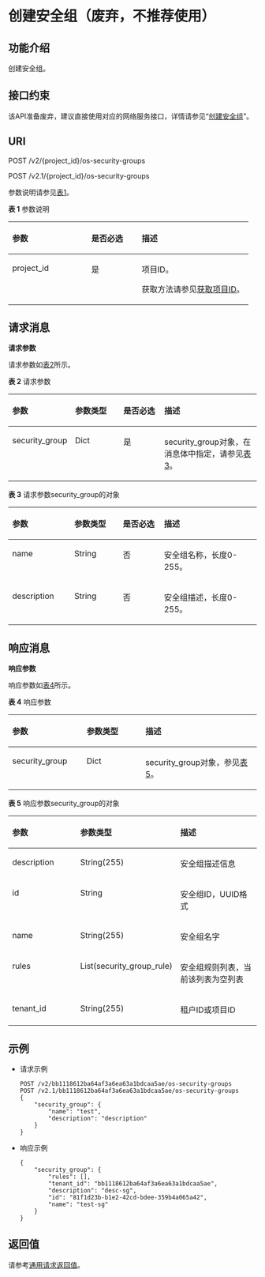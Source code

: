 # 创建安全组（废弃，不推荐使用）<a name="ZH-CN_TOPIC_0090187680"></a>

## 功能介绍<a name="zh-cn_topic_0057972662_section27950026"></a>

创建安全组。

## 接口约束<a name="zh-cn_topic_0057972662_section49359659"></a>

该API准备废弃，建议直接使用对应的网络服务接口，详情请参见“[创建安全组](https://support.huaweicloud.com/api-vpc/zh-cn_topic_0060595533.html)”。

## URI<a name="zh-cn_topic_0057972662_section50223649"></a>

POST /v2/\{project\_id\}/os-security-groups

POST /v2.1/\{project\_id\}/os-security-groups

参数说明请参见[表1](#zh-cn_topic_0057972662_table55945983)。

**表 1**  参数说明

<a name="zh-cn_topic_0057972662_table55945983"></a>
<table><thead align="left"><tr id="zh-cn_topic_0057972662_row11302482"><th class="cellrowborder" valign="top" width="33%" id="mcps1.2.4.1.1"><p id="p5187119"><a name="p5187119"></a><a name="p5187119"></a>参数</p>
</th>
<th class="cellrowborder" valign="top" width="21%" id="mcps1.2.4.1.2"><p id="p17503500"><a name="p17503500"></a><a name="p17503500"></a>是否必选</p>
</th>
<th class="cellrowborder" valign="top" width="46%" id="mcps1.2.4.1.3"><p id="p8497414"><a name="p8497414"></a><a name="p8497414"></a>描述</p>
</th>
</tr>
</thead>
<tbody><tr id="zh-cn_topic_0057972662_row49888896"><td class="cellrowborder" valign="top" width="33%" headers="mcps1.2.4.1.1 "><p id="zh-cn_topic_0057972662_p14468758"><a name="zh-cn_topic_0057972662_p14468758"></a><a name="zh-cn_topic_0057972662_p14468758"></a>project_id</p>
</td>
<td class="cellrowborder" valign="top" width="21%" headers="mcps1.2.4.1.2 "><p id="zh-cn_topic_0057972662_p31118786"><a name="zh-cn_topic_0057972662_p31118786"></a><a name="zh-cn_topic_0057972662_p31118786"></a>是</p>
</td>
<td class="cellrowborder" valign="top" width="46%" headers="mcps1.2.4.1.3 "><p id="p37593705"><a name="p37593705"></a><a name="p37593705"></a>项目ID。</p>
<p id="p1180512217438"><a name="p1180512217438"></a><a name="p1180512217438"></a>获取方法请参见<a href="获取项目ID.md">获取项目ID</a>。</p>
</td>
</tr>
</tbody>
</table>

## 请求消息<a name="zh-cn_topic_0057972662_section41583755"></a>

**请求参数**

请求参数如[表2](#zh-cn_topic_0057972662_table63943666)所示。

**表 2**  请求参数

<a name="zh-cn_topic_0057972662_table63943666"></a>
<table><thead align="left"><tr id="zh-cn_topic_0057972662_row46071449"><th class="cellrowborder" valign="top" width="25%" id="mcps1.2.5.1.1"><p id="zh-cn_topic_0058745339_p39560242204918"><a name="zh-cn_topic_0058745339_p39560242204918"></a><a name="zh-cn_topic_0058745339_p39560242204918"></a>参数</p>
</th>
<th class="cellrowborder" valign="top" width="19.55%" id="mcps1.2.5.1.2"><p id="zh-cn_topic_0058745339_p50263001204918"><a name="zh-cn_topic_0058745339_p50263001204918"></a><a name="zh-cn_topic_0058745339_p50263001204918"></a>参数类型</p>
</th>
<th class="cellrowborder" valign="top" width="16.54%" id="mcps1.2.5.1.3"><p id="zh-cn_topic_0058745339_p44771301204918"><a name="zh-cn_topic_0058745339_p44771301204918"></a><a name="zh-cn_topic_0058745339_p44771301204918"></a>是否必选</p>
</th>
<th class="cellrowborder" valign="top" width="38.91%" id="mcps1.2.5.1.4"><p id="zh-cn_topic_0058745339_p2596798204918"><a name="zh-cn_topic_0058745339_p2596798204918"></a><a name="zh-cn_topic_0058745339_p2596798204918"></a>描述</p>
</th>
</tr>
</thead>
<tbody><tr id="zh-cn_topic_0057972662_row10655236"><td class="cellrowborder" valign="top" width="25%" headers="mcps1.2.5.1.1 "><p id="zh-cn_topic_0057972662_p57767782"><a name="zh-cn_topic_0057972662_p57767782"></a><a name="zh-cn_topic_0057972662_p57767782"></a>security_group</p>
</td>
<td class="cellrowborder" valign="top" width="19.55%" headers="mcps1.2.5.1.2 "><p id="zh-cn_topic_0057972662_p48678752"><a name="zh-cn_topic_0057972662_p48678752"></a><a name="zh-cn_topic_0057972662_p48678752"></a>Dict</p>
</td>
<td class="cellrowborder" valign="top" width="16.54%" headers="mcps1.2.5.1.3 "><p id="zh-cn_topic_0057972662_p50664859"><a name="zh-cn_topic_0057972662_p50664859"></a><a name="zh-cn_topic_0057972662_p50664859"></a>是</p>
</td>
<td class="cellrowborder" valign="top" width="38.91%" headers="mcps1.2.5.1.4 "><p id="zh-cn_topic_0057972662_p10212927"><a name="zh-cn_topic_0057972662_p10212927"></a><a name="zh-cn_topic_0057972662_p10212927"></a>security_group对象，在消息体中指定，请参见<a href="#zh-cn_topic_0057972662_table21940722">表3</a>。</p>
</td>
</tr>
</tbody>
</table>

**表 3**  请求参数security\_group的对象

<a name="zh-cn_topic_0057972662_table21940722"></a>
<table><thead align="left"><tr id="zh-cn_topic_0057972662_row43216271"><th class="cellrowborder" valign="top" width="25%" id="mcps1.2.5.1.1"><p id="p1485183101118"><a name="p1485183101118"></a><a name="p1485183101118"></a>参数</p>
</th>
<th class="cellrowborder" valign="top" width="19.55%" id="mcps1.2.5.1.2"><p id="p18485336113"><a name="p18485336113"></a><a name="p18485336113"></a>参数类型</p>
</th>
<th class="cellrowborder" valign="top" width="16.54%" id="mcps1.2.5.1.3"><p id="p1748513319110"><a name="p1748513319110"></a><a name="p1748513319110"></a>是否必选</p>
</th>
<th class="cellrowborder" valign="top" width="38.91%" id="mcps1.2.5.1.4"><p id="p1648517315115"><a name="p1648517315115"></a><a name="p1648517315115"></a>描述</p>
</th>
</tr>
</thead>
<tbody><tr id="zh-cn_topic_0057972662_row57557412"><td class="cellrowborder" valign="top" width="25%" headers="mcps1.2.5.1.1 "><p id="zh-cn_topic_0057972662_p31638772"><a name="zh-cn_topic_0057972662_p31638772"></a><a name="zh-cn_topic_0057972662_p31638772"></a>name</p>
</td>
<td class="cellrowborder" valign="top" width="19.55%" headers="mcps1.2.5.1.2 "><p id="zh-cn_topic_0057972662_p415393471693"><a name="zh-cn_topic_0057972662_p415393471693"></a><a name="zh-cn_topic_0057972662_p415393471693"></a>String</p>
</td>
<td class="cellrowborder" valign="top" width="16.54%" headers="mcps1.2.5.1.3 "><p id="zh-cn_topic_0057972662_p14270750"><a name="zh-cn_topic_0057972662_p14270750"></a><a name="zh-cn_topic_0057972662_p14270750"></a>否</p>
</td>
<td class="cellrowborder" valign="top" width="38.91%" headers="mcps1.2.5.1.4 "><p id="zh-cn_topic_0057972662_p15080136"><a name="zh-cn_topic_0057972662_p15080136"></a><a name="zh-cn_topic_0057972662_p15080136"></a>安全组名称，长度0-255。</p>
</td>
</tr>
<tr id="zh-cn_topic_0057972662_row1503503"><td class="cellrowborder" valign="top" width="25%" headers="mcps1.2.5.1.1 "><p id="zh-cn_topic_0057972662_p54674917"><a name="zh-cn_topic_0057972662_p54674917"></a><a name="zh-cn_topic_0057972662_p54674917"></a>description</p>
</td>
<td class="cellrowborder" valign="top" width="19.55%" headers="mcps1.2.5.1.2 "><p id="zh-cn_topic_0057972662_p449516831693"><a name="zh-cn_topic_0057972662_p449516831693"></a><a name="zh-cn_topic_0057972662_p449516831693"></a>String</p>
</td>
<td class="cellrowborder" valign="top" width="16.54%" headers="mcps1.2.5.1.3 "><p id="zh-cn_topic_0057972662_p25253189"><a name="zh-cn_topic_0057972662_p25253189"></a><a name="zh-cn_topic_0057972662_p25253189"></a>否</p>
</td>
<td class="cellrowborder" valign="top" width="38.91%" headers="mcps1.2.5.1.4 "><p id="zh-cn_topic_0057972662_p32242465"><a name="zh-cn_topic_0057972662_p32242465"></a><a name="zh-cn_topic_0057972662_p32242465"></a>安全组描述，长度0-255。</p>
</td>
</tr>
</tbody>
</table>

## 响应消息<a name="zh-cn_topic_0057972662_section38709481"></a>

**响应参数**

响应参数如[表4](#zh-cn_topic_0057972662_table61502840)所示。

**表 4**  响应参数

<a name="zh-cn_topic_0057972662_table61502840"></a>
<table><thead align="left"><tr id="zh-cn_topic_0057972662_row45420240"><th class="cellrowborder" valign="top" width="29.95299529952995%" id="mcps1.2.4.1.1"><p id="p17521191015112"><a name="p17521191015112"></a><a name="p17521191015112"></a>参数</p>
</th>
<th class="cellrowborder" valign="top" width="23.65236523652365%" id="mcps1.2.4.1.2"><p id="p35211110111112"><a name="p35211110111112"></a><a name="p35211110111112"></a>参数类型</p>
</th>
<th class="cellrowborder" valign="top" width="46.39463946394639%" id="mcps1.2.4.1.3"><p id="p105377109114"><a name="p105377109114"></a><a name="p105377109114"></a>描述</p>
</th>
</tr>
</thead>
<tbody><tr id="zh-cn_topic_0057972662_row49282936"><td class="cellrowborder" valign="top" width="29.95299529952995%" headers="mcps1.2.4.1.1 "><p id="zh-cn_topic_0057972662_p32494840"><a name="zh-cn_topic_0057972662_p32494840"></a><a name="zh-cn_topic_0057972662_p32494840"></a>security_group</p>
</td>
<td class="cellrowborder" valign="top" width="23.65236523652365%" headers="mcps1.2.4.1.2 "><p id="zh-cn_topic_0057972662_p14836356"><a name="zh-cn_topic_0057972662_p14836356"></a><a name="zh-cn_topic_0057972662_p14836356"></a>Dict</p>
</td>
<td class="cellrowborder" valign="top" width="46.39463946394639%" headers="mcps1.2.4.1.3 "><p id="zh-cn_topic_0057972662_p33484259"><a name="zh-cn_topic_0057972662_p33484259"></a><a name="zh-cn_topic_0057972662_p33484259"></a>security_group对象，参见<a href="#zh-cn_topic_0057972662_table27870469">表5</a>。</p>
</td>
</tr>
</tbody>
</table>

**表 5**  响应参数security\_group的对象

<a name="zh-cn_topic_0057972662_table27870469"></a>
<table><thead align="left"><tr id="zh-cn_topic_0057972662_row21933905"><th class="cellrowborder" valign="top" width="30.023002300230022%" id="mcps1.2.4.1.1"><p id="p11189161310116"><a name="p11189161310116"></a><a name="p11189161310116"></a>参数</p>
</th>
<th class="cellrowborder" valign="top" width="30.023002300230022%" id="mcps1.2.4.1.2"><p id="p1118951313111"><a name="p1118951313111"></a><a name="p1118951313111"></a>参数类型</p>
</th>
<th class="cellrowborder" valign="top" width="39.953995399539956%" id="mcps1.2.4.1.3"><p id="p181891413161115"><a name="p181891413161115"></a><a name="p181891413161115"></a>描述</p>
</th>
</tr>
</thead>
<tbody><tr id="zh-cn_topic_0057972662_row36810105"><td class="cellrowborder" valign="top" width="30.023002300230022%" headers="mcps1.2.4.1.1 "><p id="zh-cn_topic_0057972662_p28828491"><a name="zh-cn_topic_0057972662_p28828491"></a><a name="zh-cn_topic_0057972662_p28828491"></a>description</p>
</td>
<td class="cellrowborder" valign="top" width="30.023002300230022%" headers="mcps1.2.4.1.2 "><p id="zh-cn_topic_0057972662_p6329693416937"><a name="zh-cn_topic_0057972662_p6329693416937"></a><a name="zh-cn_topic_0057972662_p6329693416937"></a>String(255)</p>
</td>
<td class="cellrowborder" valign="top" width="39.953995399539956%" headers="mcps1.2.4.1.3 "><p id="zh-cn_topic_0057972662_p24345054"><a name="zh-cn_topic_0057972662_p24345054"></a><a name="zh-cn_topic_0057972662_p24345054"></a>安全组描述信息</p>
</td>
</tr>
<tr id="zh-cn_topic_0057972662_row17778899"><td class="cellrowborder" valign="top" width="30.023002300230022%" headers="mcps1.2.4.1.1 "><p id="zh-cn_topic_0057972662_p30804749"><a name="zh-cn_topic_0057972662_p30804749"></a><a name="zh-cn_topic_0057972662_p30804749"></a>id</p>
</td>
<td class="cellrowborder" valign="top" width="30.023002300230022%" headers="mcps1.2.4.1.2 "><p id="zh-cn_topic_0057972662_p5717066816937"><a name="zh-cn_topic_0057972662_p5717066816937"></a><a name="zh-cn_topic_0057972662_p5717066816937"></a>String</p>
</td>
<td class="cellrowborder" valign="top" width="39.953995399539956%" headers="mcps1.2.4.1.3 "><p id="zh-cn_topic_0057972662_p35225966"><a name="zh-cn_topic_0057972662_p35225966"></a><a name="zh-cn_topic_0057972662_p35225966"></a>安全组ID，UUID格式</p>
</td>
</tr>
<tr id="zh-cn_topic_0057972662_row48598242"><td class="cellrowborder" valign="top" width="30.023002300230022%" headers="mcps1.2.4.1.1 "><p id="zh-cn_topic_0057972662_p44143566"><a name="zh-cn_topic_0057972662_p44143566"></a><a name="zh-cn_topic_0057972662_p44143566"></a>name</p>
</td>
<td class="cellrowborder" valign="top" width="30.023002300230022%" headers="mcps1.2.4.1.2 "><p id="zh-cn_topic_0057972662_p4300522616937"><a name="zh-cn_topic_0057972662_p4300522616937"></a><a name="zh-cn_topic_0057972662_p4300522616937"></a>String(255)</p>
</td>
<td class="cellrowborder" valign="top" width="39.953995399539956%" headers="mcps1.2.4.1.3 "><p id="zh-cn_topic_0057972662_p52667802"><a name="zh-cn_topic_0057972662_p52667802"></a><a name="zh-cn_topic_0057972662_p52667802"></a>安全组名字</p>
</td>
</tr>
<tr id="zh-cn_topic_0057972662_row4248175"><td class="cellrowborder" valign="top" width="30.023002300230022%" headers="mcps1.2.4.1.1 "><p id="zh-cn_topic_0057972662_p8557861"><a name="zh-cn_topic_0057972662_p8557861"></a><a name="zh-cn_topic_0057972662_p8557861"></a>rules</p>
</td>
<td class="cellrowborder" valign="top" width="30.023002300230022%" headers="mcps1.2.4.1.2 "><p id="zh-cn_topic_0057972662_p4177153616937"><a name="zh-cn_topic_0057972662_p4177153616937"></a><a name="zh-cn_topic_0057972662_p4177153616937"></a>List(security_group_rule)</p>
</td>
<td class="cellrowborder" valign="top" width="39.953995399539956%" headers="mcps1.2.4.1.3 "><p id="zh-cn_topic_0057972662_p30752875"><a name="zh-cn_topic_0057972662_p30752875"></a><a name="zh-cn_topic_0057972662_p30752875"></a>安全组规则列表，当前该列表为空列表</p>
</td>
</tr>
<tr id="zh-cn_topic_0057972662_row8340425"><td class="cellrowborder" valign="top" width="30.023002300230022%" headers="mcps1.2.4.1.1 "><p id="zh-cn_topic_0057972662_p4485813"><a name="zh-cn_topic_0057972662_p4485813"></a><a name="zh-cn_topic_0057972662_p4485813"></a>tenant_id</p>
</td>
<td class="cellrowborder" valign="top" width="30.023002300230022%" headers="mcps1.2.4.1.2 "><p id="zh-cn_topic_0057972662_p5835901916937"><a name="zh-cn_topic_0057972662_p5835901916937"></a><a name="zh-cn_topic_0057972662_p5835901916937"></a>String(255)</p>
</td>
<td class="cellrowborder" valign="top" width="39.953995399539956%" headers="mcps1.2.4.1.3 "><p id="zh-cn_topic_0057972662_p36771698"><a name="zh-cn_topic_0057972662_p36771698"></a><a name="zh-cn_topic_0057972662_p36771698"></a>租户ID或项目ID</p>
</td>
</tr>
</tbody>
</table>

## 示例<a name="zh-cn_topic_0057972662_section12841014"></a>

-   请求示例

    ```
    POST /v2/bb1118612ba64af3a6ea63a1bdcaa5ae/os-security-groups
    POST /v2.1/bb1118612ba64af3a6ea63a1bdcaa5ae/os-security-groups
    {
        "security_group": {
            "name": "test",
            "description": "description"
        }
    }
    ```

-   响应示例

    ```
    {
        "security_group": {
            "rules": [],
            "tenant_id": "bb1118612ba64af3a6ea63a1bdcaa5ae",
            "description": "desc-sg",
            "id": "81f1d23b-b1e2-42cd-bdee-359b4a065a42",
            "name": "test-sg"
        }
    }
    ```


## 返回值<a name="zh-cn_topic_0057972662_zh-cn_topic_0020212692_section22960139"></a>

请参考[通用请求返回值](通用请求返回值.md)。

